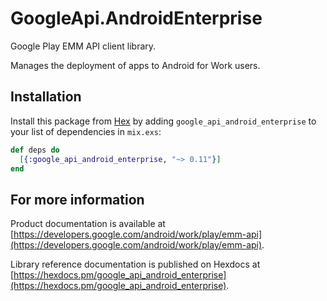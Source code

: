 # GoogleApi.AndroidEnterprise

Google Play EMM API client library.

Manages the deployment of apps to Android for Work users.

## Installation

Install this package from [Hex](https://hex.pm) by adding
`google_api_android_enterprise` to your list of dependencies in `mix.exs`:

```elixir
def deps do
  [{:google_api_android_enterprise, "~> 0.11"}]
end
```

## For more information

Product documentation is available at [https://developers.google.com/android/work/play/emm-api](https://developers.google.com/android/work/play/emm-api).

Library reference documentation is published on Hexdocs at
[https://hexdocs.pm/google_api_android_enterprise](https://hexdocs.pm/google_api_android_enterprise).
